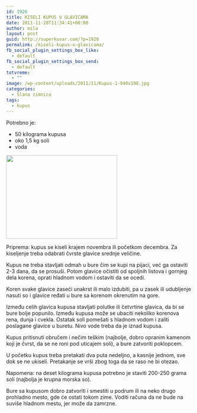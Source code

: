 ```yaml
---
id: 1926
title: KISELI KUPUS U GLAVICAMA
date: 2011-11-28T11:34:41+00:00
author: mila
layout: post
guid: http://superkuvar.com/?p=1926
permalink: /kiseli-kupus-u-glavicama/
fb_social_plugin_settings_box_like:
  - default
fb_social_plugin_settings_box_send:
  - default
totvreme:
  - ""
image: /wp-content/uploads/2011/11/Kupus-1-940x198.jpg
categories:
  - Slana zimnica
tags:
  - kupus
---
```

Potrebno je:

  * 50 kilograma kupusa
  * oko 1,5 kg soli
  * voda

<img class="alignnone size-medium wp-image-4588" title="Kupus (1)" src="//superkuvar.com/wp-content/uploads/2011/11/Kupus-1-300x225.jpg" alt="" width="300" height="225" /> 

Priprema: kupus se kiseli krajem novembra ili početkom decembra. Za kiseljenje treba odabrati čvrste glavice srednje veličine.

Kupus ne treba stavljati odmah u bure čim se kupi na pijaci, već ga ostaviti 2-3 dana, da se prosuši. Potom glavice očistiti od spoljnih listova i gornjeg dela korena, oprati hladnom vodom i ostaviti da se ocedi.

Koren svake glavice zaseći unakrst ili malo izdubiti, pa u zasek ili udubljenje nasuti so i glavice ređati u bure sa korenom okrenutim na gore.

Između celih glavica kupusa stavljati polutke ili četvrtine glavica, da bi se bure bolje popunilo. Između kupusa može se ubaciti nekoliko korenova rena, dunja i cvekla. Ostatak soli pomešati s hladnom vodom i zaliti poslagane glavice u buretu. Nivo vode treba da je iznad kupusa.

Kupus pritisnuti obručem i nečim teškim (najbolje, dobro opranim kamenom koji je čvrst, da se ne roni pod uticajem soli), a bure zatvoriti poklopcem.

U početku kupus treba pretakati dva puta nedeljno, a kasnije jednom, sve dok se ne ukiseli. Pretakanje se vrši zbog toga da se raso ne bi otezao.

Napomena: na deset kilograma kupusa potrebno je staviti 200-250 grama soli (najbolja je krupna morska so).

Bure sa kupusom dobro zatvoriti i smestiti u podrum ili na neko drugo prohladno mesto, gde će ostati tokom zime. Voditi računa da ne bude na suviše hladnom mestu, jer može da zamrzne.